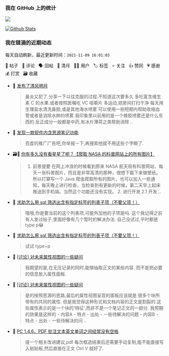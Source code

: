 ### 我在 GitHub 上的统计

<a title="Hits" target="_blank" href="https://github.com/Crowds21/Crowds21"><img src="https://hits.b3log.org/crowds21/crowds21.svg"></a>

[![Github Stats](https://github-readme-stats.vercel.app/api?username=crowds21&theme=tokyonight&show_icons=true)](https://github.com/crowds21)

<!--events start -->

### 我在链滴的近期动态

每天自动刷新，最近更新时间：`2021-11-09 16:01:03`

📝 帖子 &nbsp; 💬 评论 &nbsp; 🗣 回帖 &nbsp; 🌙 清月 &nbsp; 👨‍💻 用户 &nbsp; 🏷️ 标签 &nbsp; ⭐️ 关注 &nbsp; 👍 赞同 &nbsp; 💗 感谢 &nbsp; 💰 打赏 &nbsp; 🗃 收藏

* 🌙 [发布了清风明月](https://ld246.com/member/crowds21/breezemoons/1636427891258)

  > 鼻炎又犯了.分享一下以往克服的过程.不知道这次要多久 多吃富含维生素 C 的水果.或者按照医嘱吃 VC 咀嚼片 多运动,把房间打扫干净 每天用生理盐水清洗鼻腔,或是其他海水喷雾 可以使用一些短期内帮助收缩血管或者是消除水肿的喷雾.我印象里以前用的是一个蜂胶喷雾还是什么东西的.反正成分一般都是中药,有冰片薄荷之类帮助消除 ..
* 💬 [发现一款软件内含思源笔记功能](https://ld246.com/article/1636334851352/comment/1636339770378#comments)

  > 百度的推广广告吧,你举报一下,再搜索他就不用这些个字眼了.
* 🗃📝 [你有多久没有看星星了呢？【爬取 NASA 的科普网站上的所有图片】](https://ld246.com/article/1636206449328)

  > 1. 前景提要 在网上冲浪的时候看到原来 NASA 航天局有科普网站，每天一张科普图片，而且是非常高清的那种，很想下载下来做壁纸。 所以打算写一个 Java 爬虫爬取所有的图片，也可以加入一些通知，每天晚上进行检查，当检查到有更新的时候，第二天早上起床推送到手机端。当然这个功能还没有实现。 2. 进行开发 2.1 开发 ..
* 💬 [求助怎么用 sql 筛选出含有指定标签的列表子项（不要父项！）](https://ld246.com/article/1636098976341/comment/1636164274704#comments)

  > 哦哦,你是要当前的这个列表项,可能外加他的子项是吗. 这个我记得之前有人发过帖子,里面好像有几个暂时的解决办法. 自己没试过,平时都是 type p😂
* 💬 [求助怎么用 sql 筛选出含有指定标签的列表子项（不要父项！）](https://ld246.com/article/1636098976341/comment/1636111800532#comments)

  > 试试 type=p
* 💬 [[讨论] 对未来属性视图的一些疑问](https://ld246.com/article/1635607020989/comment/1636099298762#comments)

  > 我期望的是,在无压记录的同时,能够抽取正文的某些内容. 而不是把必要的信息放入属性面板.
* 💬 [[讨论] 对未来属性视图的一些疑问](https://ld246.com/article/1635607020989/comment/1636098768712#comments)

  > 是的按照思源的思路,最后的属性视图呈现的面板应该就是 很多个块所带有的共同的属性. 但是我觉得这种形式和文档内容的正文是割裂的.这些属性表示的是一个块的'特征',而非不是一个笔记正文的一部分. 我预期的效果是这样的 - 内容A - 特点 - 出处 - 一些待解决的问题 - 内容B - 特点 - 出处 - 一些待解决的问 ..
* 💬 [PC 1.4.6，PDF 批注文本英文单词之间经常没有空格](https://ld246.com/article/1635968154673/comment/1635991220286#comments)

  > 提一个相关改进建议,pdf 每次框选结束后还需要手动复制,能不能直接写入粘贴板,然后直接在正文 Ctrl V 就好了.


<!--events end -->
